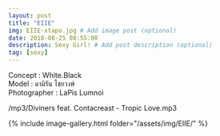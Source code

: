 ```yaml
---
layout: post
title: "EIIE"
img: EIIE-xtapo.jpg # Add image post (optional)
date: 2018-08-25 08:55:00
description: Sexy Girl! # Add post description (optional)
tag: [sexy]
---
```

Concept : White.Black  
Model : ดามิรัน ไชยวงษ์  
Photographer : LaPis Lumnoi  

/mp3/Diviners feat. Contacreast - Tropic Love.mp3

{% include image-gallery.html folder="/assets/img/EIIE/" %}
